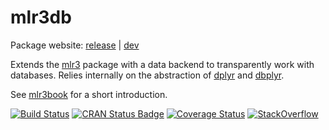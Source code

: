# mlr3db

Package website: [release](https://mlr3db.mlr-org.com/) | [dev](https://mlr3db.mlr-org.com/dev)

Extends the [mlr3](https://mlr3.mlr-org.com/) package with a data backend to transparently work with databases.
Relies internally on the abstraction of [dplyr](https://dplyr.tidyverse.org/) and [dbplyr](https://dbplyr.tidyverse.org/).

See [mlr3book](https://mlr3book.mlr-org.com) for a short introduction.

[![Build Status](https://img.shields.io/travis/mlr-org/mlr3db/master?label=Linux&logo=travis&style=flat-square)](https://travis-ci.org/mlr-org/mlr3db)
[![CRAN Status Badge](https://www.r-pkg.org/badges/version-ago/mlr3db)](https://cran.r-project.org/package=mlr3db)
[![Coverage Status](https://coveralls.io/repos/github/mlr-org/mlr3db/badge.svg?branch=master)](https://coveralls.io/github/mlr-org/mlr3db?branch=master)
[![StackOverflow](https://img.shields.io/badge/stackoverflow-mlr3db-orange.svg)](https://stackoverflow.com/questions/tagged/mlr3db)
